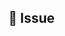 <!-- You can find the latest issue templates here https://github.com/ulfgebhardt/issue-templates -->

<!--
Please take a look at the issue templates at https://github.com/gradido/gradido/issues/new/choose
before submitting a new issue. Following one of the issue templates will ensure maintainers can route your request efficiently.

Thanks!
-->

## 💬 Issue
<!-- Describe your Issue in detail. -->

<!-- Attach screenshots and drawings if needed. -->
